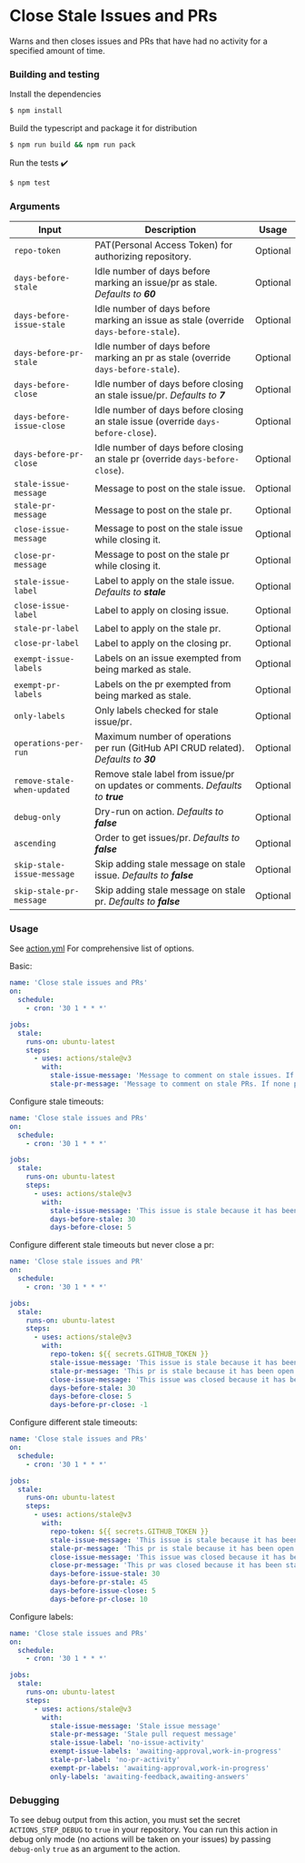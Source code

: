 # Close Stale Issues and PRs

Warns and then closes issues and PRs that have had no activity for a specified amount of time.

### Building and testing

Install the dependencies

```bash
$ npm install
```

Build the typescript and package it for distribution

```bash
$ npm run build && npm run pack
```

Run the tests :heavy_check_mark:

```bash
$ npm test
```

### Arguments

| Input                       | Description                                                                          | Usage    |
| --------------------------- | ------------------------------------------------------------------------------------ | -------- |
| `repo-token`                | PAT(Personal Access Token) for authorizing repository.                               | Optional |
| `days-before-stale`         | Idle number of days before marking an issue/pr as stale. _Defaults to **60**_        | Optional |
| `days-before-issue-stale`   | Idle number of days before marking an issue as stale (override `days-before-stale`). | Optional |
| `days-before-pr-stale`      | Idle number of days before marking an pr as stale (override `days-before-stale`).    | Optional |
| `days-before-close`         | Idle number of days before closing an stale issue/pr. _Defaults to **7**_            | Optional |
| `days-before-issue-close`   | Idle number of days before closing an stale issue (override `days-before-close`).    | Optional |
| `days-before-pr-close`      | Idle number of days before closing an stale pr (override `days-before-close`).       | Optional |
| `stale-issue-message`       | Message to post on the stale issue.                                                  | Optional |
| `stale-pr-message`          | Message to post on the stale pr.                                                     | Optional |
| `close-issue-message`       | Message to post on the stale issue while closing it.                                 | Optional |
| `close-pr-message`          | Message to post on the stale pr while closing it.                                    | Optional |
| `stale-issue-label`         | Label to apply on the stale issue. _Defaults to **stale**_                           | Optional |
| `close-issue-label`         | Label to apply on closing issue.                                                     | Optional |
| `stale-pr-label`            | Label to apply on the stale pr.                                                      | Optional |
| `close-pr-label`            | Label to apply on the closing pr.                                                    | Optional |
| `exempt-issue-labels`       | Labels on an issue exempted from being marked as stale.                              | Optional |
| `exempt-pr-labels`          | Labels on the pr exempted from being marked as stale.                                | Optional |
| `only-labels`               | Only labels checked for stale issue/pr.                                              | Optional |
| `operations-per-run`        | Maximum number of operations per run (GitHub API CRUD related). _Defaults to **30**_                           | Optional |
| `remove-stale-when-updated` | Remove stale label from issue/pr on updates or comments. _Defaults to **true**_      | Optional |
| `debug-only`                | Dry-run on action. _Defaults to **false**_                                           | Optional |
| `ascending`                 | Order to get issues/pr. _Defaults to **false**_                                      | Optional |
| `skip-stale-issue-message`  | Skip adding stale message on stale issue. _Defaults to **false**_                    | Optional |
| `skip-stale-pr-message`     | Skip adding stale message on stale pr. _Defaults to **false**_                       | Optional |

### Usage

See [action.yml](./action.yml) For comprehensive list of options.

Basic:

```yaml
name: 'Close stale issues and PRs'
on:
  schedule:
    - cron: '30 1 * * *'

jobs:
  stale:
    runs-on: ubuntu-latest
    steps:
      - uses: actions/stale@v3
        with:
          stale-issue-message: 'Message to comment on stale issues. If none provided, will not mark issues stale'
          stale-pr-message: 'Message to comment on stale PRs. If none provided, will not mark PRs stale'
```

Configure stale timeouts:

```yaml
name: 'Close stale issues and PRs'
on:
  schedule:
    - cron: '30 1 * * *'

jobs:
  stale:
    runs-on: ubuntu-latest
    steps:
      - uses: actions/stale@v3
        with:
          stale-issue-message: 'This issue is stale because it has been open 30 days with no activity. Remove stale label or comment or this will be closed in 5 days.'
          days-before-stale: 30
          days-before-close: 5
```

Configure different stale timeouts but never close a pr:

```yaml
name: 'Close stale issues and PR'
on:
  schedule:
    - cron: '30 1 * * *'

jobs:
  stale:
    runs-on: ubuntu-latest
    steps:
      - uses: actions/stale@v3
        with:
          repo-token: ${{ secrets.GITHUB_TOKEN }}
          stale-issue-message: 'This issue is stale because it has been open 30 days with no activity. Remove stale label or comment or this will be closed in 5 days.'
          stale-pr-message: 'This pr is stale because it has been open 45 days with no activity. Remove stale label or comment or this will be closed in 10 days.'
          close-issue-message: 'This issue was closed because it has been stalled for 5 days with no activity.'
          days-before-stale: 30
          days-before-close: 5
          days-before-pr-close: -1
```

Configure different stale timeouts:

```yaml
name: 'Close stale issues and PRs'
on:
  schedule:
    - cron: '30 1 * * *'

jobs:
  stale:
    runs-on: ubuntu-latest
    steps:
      - uses: actions/stale@v3
        with:
          repo-token: ${{ secrets.GITHUB_TOKEN }}
          stale-issue-message: 'This issue is stale because it has been open 30 days with no activity. Remove stale label or comment or this will be closed in 5 days.'
          stale-pr-message: 'This pr is stale because it has been open 45 days with no activity. Remove stale label or comment or this will be closed in 10 days.'
          close-issue-message: 'This issue was closed because it has been stalled for 5 days with no activity.'
          close-pr-message: 'This pr was closed because it has been stalled for 10 days with no activity.'
          days-before-issue-stale: 30
          days-before-pr-stale: 45
          days-before-issue-close: 5
          days-before-pr-close: 10
```

Configure labels:

```yaml
name: 'Close stale issues and PRs'
on:
  schedule:
    - cron: '30 1 * * *'

jobs:
  stale:
    runs-on: ubuntu-latest
    steps:
      - uses: actions/stale@v3
        with:
          stale-issue-message: 'Stale issue message'
          stale-pr-message: 'Stale pull request message'
          stale-issue-label: 'no-issue-activity'
          exempt-issue-labels: 'awaiting-approval,work-in-progress'
          stale-pr-label: 'no-pr-activity'
          exempt-pr-labels: 'awaiting-approval,work-in-progress'
          only-labels: 'awaiting-feedback,awaiting-answers'
```

### Debugging

To see debug output from this action, you must set the secret `ACTIONS_STEP_DEBUG` to `true` in your repository. You can run this action in debug only mode (no actions will be taken on your issues) by passing `debug-only` `true` as an argument to the action.
